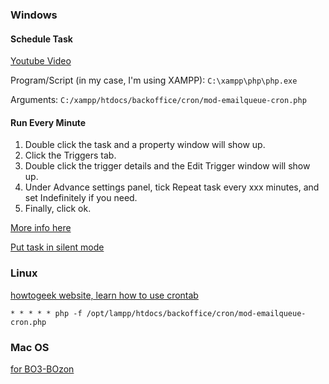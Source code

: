 ### Windows

#### Schedule Task

[Youtube Video](https://youtu.be/s_EMsHlDPnE)

Program/Script (in my case, I'm using XAMPP): ```C:\xampp\php\php.exe```

Arguments: ```C:/xampp/htdocs/backoffice/cron/mod-emailqueue-cron.php```


#### Run Every Minute

1) Double click the task and a property window will show up.
2) Click the Triggers tab.
3) Double click the trigger details and the Edit Trigger window will show up.
4) Under Advance settings panel, tick Repeat task every xxx minutes, and set Indefinitely if you need.
5) Finally, click ok.

[More info here](https://stackoverflow.com/a/4250516/3083653)

[Put task in silent mode](https://stackoverflow.com/a/6568823/3083653)

### Linux

[howtogeek website, learn how to use crontab](https://www.howtogeek.com/101288/how-to-schedule-tasks-on-linux-an-introduction-to-crontab-files/)

```* * * * * php -f /opt/lampp/htdocs/backoffice/cron/mod-emailqueue-cron.php```

### Mac OS

[for BO3-BOzon](https://github.com/One-Shift/BO3-BOzon)
